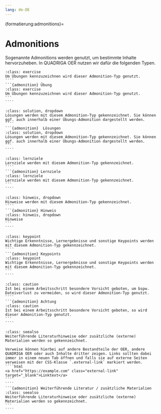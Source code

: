 ```yaml
---
lang: de-DE
---
```


(formatierung:admonitions)=
# Admonitions

Sogenannte Admonitions werden genutzt, um bestimmte Inhalte hervorzuheben. In QUADRIGA OER nutzen wir dafür die folgenden Typen.


`````{admonition} Übung
:class: exercise
Um Übungen kennzuzeichnen wird dieser Admonition-Typ genutzt.
````
```{admonition} Übung
:class: exercise
Um Übungen kennzuzeichnen wird dieser Admonition-Typ genutzt.
```
````
`````


`````{admonition}  Lösungen
:class: solution, dropdown
Lösungen werden mit diesem Admonition-Typ gekennzeichnet. Sie können ggf. auch innerhalb einer Übungs-Admonition dargestellt werden.
````
```{admonition}  Lösungen
:class: solution, dropdown
Lösungen werden mit diesem Admonition-Typ gekennzeichnet. Sie können ggf. auch innerhalb einer Übungs-Admonition dargestellt werden.
```
````
`````

`````{admonition} Lernziele
:class: lernziele
Lernziele werden mit diesem Admonition-Typ gekennzeichnet.
````
```{admonition} Lernziele
:class: lernziele
Lernziele werden mit diesem Admonition-Typ gekennzeichnet.
```
````
`````

`````{admonition} Hinweis
:class: hinweis, dropdown
Hinweise werden mit diesem Admonition-Typ gekennzeichnet. 
````
```{admonition} Hinweis
:class: hinweis, dropdown
Hinweise 
```
````
`````

`````{admonition} Keypoints
:class: keypoint
Wichtige Erkenntnisse, Lernergebnisse und sonstige Keypoints werden mit diesem Admonition-Typ gekennzeichnet.
````
```{admonition} Keypoints
:class: keypoint
Wichtige Erkenntnisse, Lernergebnisse und sonstige Keypoints werden mit diesem Admonition-Typ gekennzeichnet.
```
````
`````

`````{admonition} Achtung
:class: caution
Ist bei einem Arbeitsschritt besondere Vorsicht geboten, um bspw. Dateiverlust zu vermeiden, so wird dieser Admonition-Typ genutzt.
````
```{admonition} Achtung
:class: caution
Ist bei einem Arbeitsschritt besondere Vorsicht geboten, so wird dieser Admonition-Typ genutzt.
```
````
`````

`````{admonition} Weiterführende Literatur / zusätzliche Materialien
:class: seealso
Weiterführende Literaturhinweise oder zusätzliche (externe) Materialien werden so gekennzeichnet.

Verweise können hierbei auf andere Bestandteile der OER, andere QUADRIGA OER oder auch Inhalte dritter zeigen. Links sollten dabei immer in einem neuen Tab öffnen und falls sie auf externe Seiten verweisen mit der CSS-Klasse `.external-link` markiert werden.
````html
<a href="https://example.com" class="external-link" target="_blank">Linktext</a>
````
````
```{admonition} Weiterführende Literatur / zusätzliche Materialien
:class: seealso
Weiterführende Literaturhinweise oder zusätzliche (externe) Materialien werden so gekennzeichnet.
```
````
`````